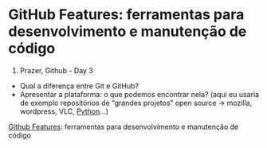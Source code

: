 # GitHub Features: ferramentas para desenvolvimento e manutenção de código

1. Prazer, Github - Day 3

* Qual a diferença entre Git e GitHub?
* Apresentar a plataforma: o que podemos encontrar nela? (aqui eu usaria de exemplo repositórios de “grandes projetos” open source → mozilla, wordpress, VLC, [Python](https://github.com/python/cpython)…)

[Github Features](https://github.com/features/): ferramentas para desenvolvimento e manutenção de código
